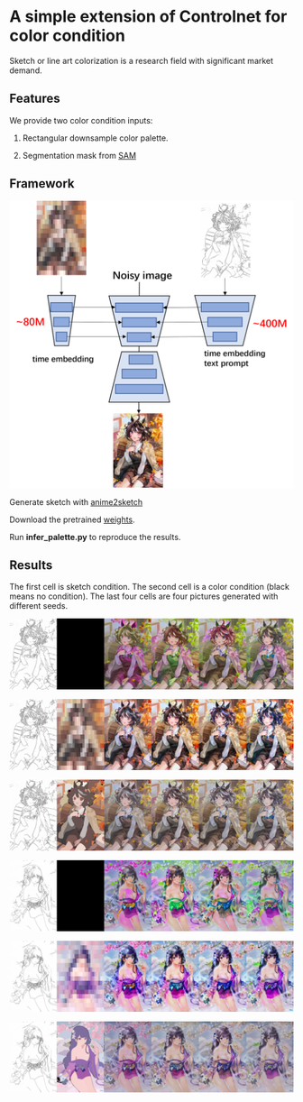 # A simple extension of Controlnet for color condition

Sketch or line art colorization is a research field with significant market demand. 

## Features
We provide two color condition inputs:
1. Rectangular downsample color palette.

2. Segmentation mask from [SAM](https://segment-anything.com/demo)


## Framework

![framework](./assets/framework.png)


Generate sketch with [anime2sketch](https://github.com/Mukosame/Anime2Sketch)

Download the pretrained [weights](https://drive.google.com/drive/folders/1HmOfefmXpYYOBBi9wuDoIGpiWxjFXMw7?usp=sharing).

Run __infer_palette.py__ to reproduce the results.


## Results 


The first cell is sketch condition. The second cell is a color condition (black means no condition). The last four cells are four pictures generated with different seeds.

![103459523_p0](./assets/103459523_p0.png)

![palette_103459523_p0](./assets/palette_103459523_p0.png)

![sam_103459523_p0](./assets/sam_103459523_p0.png)

![103882937_p1](./assets/103882937_p1.png)

![palette_103882937_p1](./assets/palette_103882937_p1.png)

![sam_103882937_p1](./assets/sam_103882937_p1.png)
